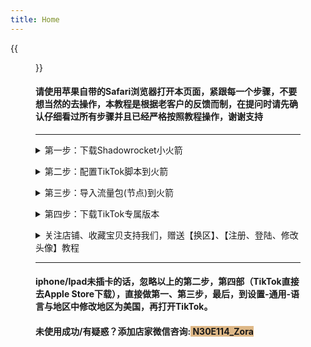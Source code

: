 ```yaml
---
title: Home
---
```




{{<figure src="https://www.z4a.net/images/2021/11/18/srchttp___gwap.io_hosted_images_58_2d5a67162243b3ad9d36c36e69f8c7_Is-TikTok-Right-For-Your-Brand-Header.pngreferhttp___gwap.jpg" title="" width="450">}}

#### 请使用苹果自带的Safari浏览器打开本页面，紧跟每一个步骤，不要想当然的去操作，本教程是根据老客户的反馈而制，在提问时请先确认仔细看过所有步骤并且已经严格按照教程操作，谢谢支持

---



<details> <summary>第一步：下载Shadowrocket小火箭</summary> <pre><code>Apple Store登陆下面账号
账号：WTXQ2020@gmail.com
密码：Wh2022!@
<font color=red>如果登陆显示双重认证，便获取验证码登陆，
接着点击"未收到验证码"-选择手机尾号15号码发送
搜索Shadowrocket,直接点击下载，此软件本店已付费，
不需要你付费了.</font> 
注意：不需要 不要在Apple Store下载TikTok，
步骤四会提供专属版本供下载
<font color=red>下面有图示操作：</font>{{<figure src="https://www.z4a.net/images/2021/11/20/_20211120200250.md.jpg" title="" width="550">}}{{<figure src="https://z3.ax1x.com/2021/11/20/IOuQ9e.jpg" title="" width="450">}}


</code></pre> </details>

<details> <summary>第二步：配置TikTok脚本到火箭</summary> <pre><code>此步骤通过视频演示来教学，
点开视频进行观看吧~
复制这个链接替换视频中所用到的链接:
<font color=red>https://2022-1-1.netlify.app//wtfxq.conf</font> 
注意：视频里用到的链接复制上面的进行替换

<video width="320" height="240" controls>
    <source src="https://jcspsp.oss-cn-beijing.aliyuncs.com/%E6%95%99%E7%A8%8B%E8%A7%86%E9%A2%91.mp4" type="video/mp4">
</video>

视频看不了？点这里进入>>>><font color=red>[备用视频](http://r2xazypbg.hn-bkt.clouddn.com/%E6%95%99%E7%A8%8B%E8%A7%86%E9%A2%91.mp4)</font>



</code></pre> </details>

<details> <summary>第三步：导入流量包(节点)到火箭</summary> <pre><code>
<font color=red>郑重声明：本站不出售、不提供任何节点服务，
以下为网络搜索结果：</font> 


<font style="background:#F4A460">[新手必看-点击查看节点相关内容](https://hypnotic-tent-f5a.notion.site/6d669e927f624eb0a26b982341f89616)</font>

自己有节点的请忽略上面的内容，

没有的请点击新手必看，

<font color=red>注意：小火箭的全局路由须改为【代理】</font>

{{<figure src="http://r2xazypbg.hn-bkt.clouddn.com/%E5%BE%AE%E4%BF%A1%E5%9B%BE%E7%89%87_20211121145218.jpg" title="全局路由改为代理" width="300">}} </code></pre> </details>

</code></pre> </details>

<details> <summary>第四步：下载TikTok专属版本</summary> <pre><code><font color=red>首先必须先卸载掉你之前自己下载的TikTok</font>， 
然后点下面的按钮，点安装，等待2分钟，
就能看到在桌面TikTok已经下载好了，



<font style="background:#D8BFD8"> [点我安装TikTok免拔卡版本](itms-services://?action=download-manifest&url=https://www.neicexia.com/PlistFile/Get/KKR5E)</font>

<font color=red>打开TikTok出现闪退？</font>解决办法：

在Apple Store登陆步骤一的Apple ID，登上去后，

任意下载一个app（不要下载TikTok），

下载完成退出账号就可以打开TikTok了

</code></pre> </details>

<details> <summary>关注店铺、收藏宝贝支持我们，赠送【换区】、【注册、登陆、修改头像】教程</summary> <pre><code>
<font color=red>两张TikTok截图+15字好评，
内容不要带小火箭或节点截图，
也不要出现翻墙/科学上网/节点等字眼，
即可获取以上干货教程和终身免费售后，
关注店铺、收藏宝贝也可第一时间获得TikTok更新和
我们的专业技术支持。
</font>






</code></pre> </details>

---



#### iphone/Ipad未插卡的话，忽略以上的第二步，第四部（TikTok直接去Apple Store下载），直接做第一、第三步，最后，到设置-通用-语言与地区中修改地区为美国，再打开TikTok。

#### 未使用成功/有疑惑？添加店家微信咨询:<font style="background:#DEB887"> N30E114_Zora</font>



